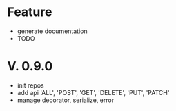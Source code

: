 # Feature

- generate documentation
- TODO

# V. 0.9.0

- init repos
- add api 'ALL', 'POST', 'GET', 'DELETE', 'PUT', 'PATCH'
- manage decorator, serialize, error